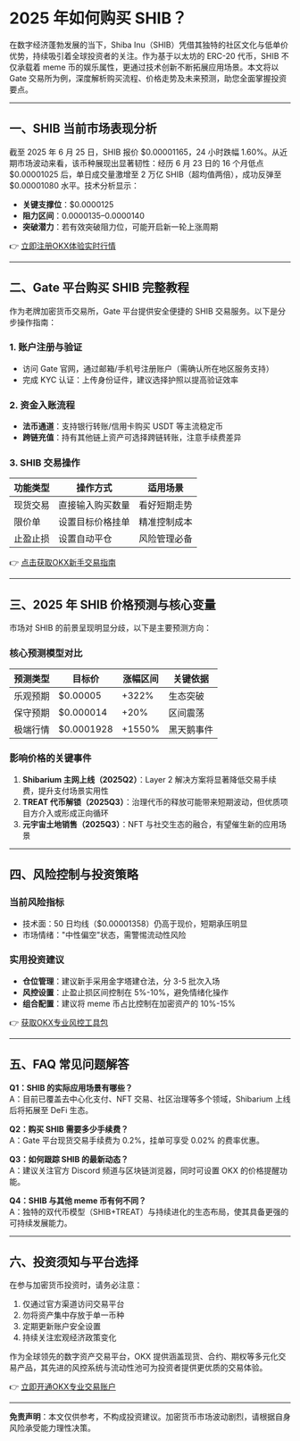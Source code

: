 # 2025 年如何购买 SHIB？

在数字经济蓬勃发展的当下，Shiba Inu（SHIB）凭借其独特的社区文化与低单价优势，持续吸引着全球投资者的关注。作为基于以太坊的 ERC-20 代币，SHIB 不仅承载着 meme 币的娱乐属性，更通过技术创新不断拓展应用场景。本文将以 Gate 交易所为例，深度解析购买流程、价格走势及未来预测，助您全面掌握投资要点。

---

## 一、SHIB 当前市场表现分析

截至 2025 年 6 月 25 日，SHIB 报价 $0.00001165，24 小时跌幅 1.60%。从近期市场波动来看，该币种展现出显著韧性：经历 6 月 23 日的 16 个月低点 $0.00001025 后，单日成交量激增至 2 万亿 SHIB（超均值两倍），成功反弹至 $0.00001080 水平。技术分析显示：

- **关键支撑位**：$0.0000125
- **阻力区间**：$0.0000135–$0.0000140
- **突破潜力**：若有效突破阻力位，可能开启新一轮上涨周期

👉 [立即注册OKX体验实时行情](https://bit.ly/okx_welcome)

---

## 二、Gate 平台购买 SHIB 完整教程

作为老牌加密货币交易所，Gate 平台提供安全便捷的 SHIB 交易服务。以下是分步操作指南：

### 1. 账户注册与验证
- 访问 Gate 官网，通过邮箱/手机号注册账户（需确认所在地区服务支持）
- 完成 KYC 认证：上传身份证件，建议选择护照以提高验证效率

### 2. 资金入账流程
- **法币通道**：支持银行转账/信用卡购买 USDT 等主流稳定币
- **跨链充值**：持有其他链上资产可选择跨链转账，注意手续费差异

### 3. SHIB 交易操作
| 功能类型 | 操作方式 | 适用场景 |
|---------|---------|---------|
| 现货交易 | 直接输入购买数量 | 看好短期走势 |
| 限价单 | 设置目标价格挂单 | 精准控制成本 |
| 止盈止损 | 设置自动平仓 | 风险管理必备 |

👉 [点击获取OKX新手交易指南](https://bit.ly/okx_welcome)

---

## 三、2025 年 SHIB 价格预测与核心变量

市场对 SHIB 的前景呈现明显分歧，以下是主要预测方向：

### 核心预测模型对比
| 预测类型 | 目标价 | 涨幅区间 | 关键依据 |
|---------|-------|---------|---------|
| 乐观预期 | $0.00005 | +322% | 生态突破 |
| 保守预期 | $0.000014 | +20% | 区间震荡 |
| 极端行情 | $0.0001928 | +1550% | 黑天鹅事件 |

### 影响价格的关键事件
1. **Shibarium 主网上线（2025Q2）**：Layer 2 解决方案将显著降低交易手续费，提升支付场景实用性
2. **TREAT 代币解锁（2025Q3）**：治理代币的释放可能带来短期波动，但优质项目方介入或形成正向循环
3. **元宇宙土地销售（2025Q3）**：NFT 与社交生态的融合，有望催生新的应用场景

---

## 四、风险控制与投资策略

### 当前风险指标
- 技术面：50 日均线（$0.00001358）仍高于现价，短期承压明显
- 市场情绪："中性偏空"状态，需警惕流动性风险

### 实用投资建议
- **仓位管理**：建议新手采用金字塔建仓法，分 3-5 批次入场
- **风控设置**：止盈止损区间控制在 5%-10%，避免情绪化操作
- **组合配置**：建议将 meme 币占比控制在加密资产的 10%-15%

👉 [获取OKX专业风控工具包](https://bit.ly/okx_welcome)

---

## 五、FAQ 常见问题解答

**Q1：SHIB 的实际应用场景有哪些？**  
A：目前已覆盖去中心化支付、NFT 交易、社区治理等多个领域，Shibarium 上线后将拓展至 DeFi 生态。

**Q2：购买 SHIB 需要多少手续费？**  
A：Gate 平台现货交易手续费为 0.2%，挂单可享受 0.02% 的费率优惠。

**Q3：如何跟踪 SHIB 的最新动态？**  
A：建议关注官方 Discord 频道与区块链浏览器，同时可设置 OKX 的价格提醒功能。

**Q4：SHIB 与其他 meme 币有何不同？**  
A：独特的双代币模型（SHIB+TREAT）与持续进化的生态布局，使其具备更强的可持续发展能力。

---

## 六、投资须知与平台选择

在参与加密货币投资时，请务必注意：
1. 仅通过官方渠道访问交易平台
2. 勿将资产集中存放于单一币种
3. 定期更新账户安全设置
4. 持续关注宏观经济政策变化

作为全球领先的数字资产交易平台，OKX 提供涵盖现货、合约、期权等多元化交易产品，其先进的风控系统与流动性池可为投资者提供更优质的交易体验。

👉 [立即开通OKX专业交易账户](https://bit.ly/okx_welcome)

---

**免责声明**：本文仅供参考，不构成投资建议。加密货币市场波动剧烈，请根据自身风险承受能力理性决策。